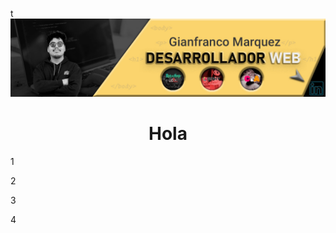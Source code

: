 t[![ELKAKE](files/banner_gh.jpg)](https://www.linkedin.com/in/gianfranco-marquez-ruiz-b0021224a/)

<h1 align="center">Hola</h1>

<table  align="right">
<p>1</p>
<p>2</p>
<p>3</p>
<p>4</p>
</table>

